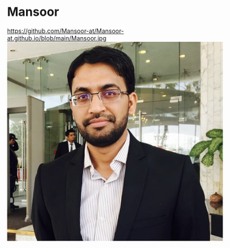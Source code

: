 # Mansoor 
https://github.com/Mansoor-at/Mansoor-at.github.io/blob/main/Mansoor.jpg
![This is an image](https://github.com/Mansoor-at/Mansoor-at.github.io/blob/main/Mansoor.jpg)

